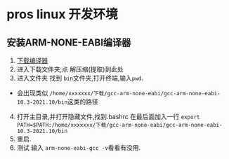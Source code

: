 # pros linux 开发环境
## 安装ARM-NONE-EABI编译器
1. [下载编译器](https://qzrobot.top/index.php/s/jEsRfpjZRQP37HW/download/gcc-arm-none-eabi.tar.bz2)
2. 进入下载文件夹,点 解压缩(提取)到此处 
3. 进入文件夹 找到 `bin`文件夹,打开终端,输入`pwd`.
- 会出现类似 `/home/xxxxxxx/下载/gcc-arm-none-eabi/gcc-arm-none-eabi-10.3-2021.10/bin`这类的路径
4. 打开主目录,并打开隐藏文件,找到.bashrc 在最后面加入一行  `export PATH=$PATH:/home/xxxxxxx/下载/gcc-arm-none-eabi/gcc-arm-none-eabi-10.3-2021.10/bin` 
5. 重启.
6. 测试 输入 `arm-none-eabi-gcc -v`看看有没用.